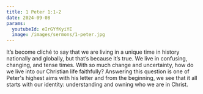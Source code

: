 ```yaml
---
title: 1 Peter 1:1-2
date: 2024-09-08
params:
  youtubeId: eIrGYfKyiYE
  image: /images/sermons/1-peter.jpg
---
```


It’s become cliché to say that we are living in a unique time in history nationally and globally, but that’s because it’s true. We live in confusing, changing, and tense times. With so much change and uncertainty, how do we live into our Christian life faithfully? Answering this question is one of Peter's highest aims with his letter and from the beginning, we see that it all starts with our identity: understanding and owning who we are in Christ. 
